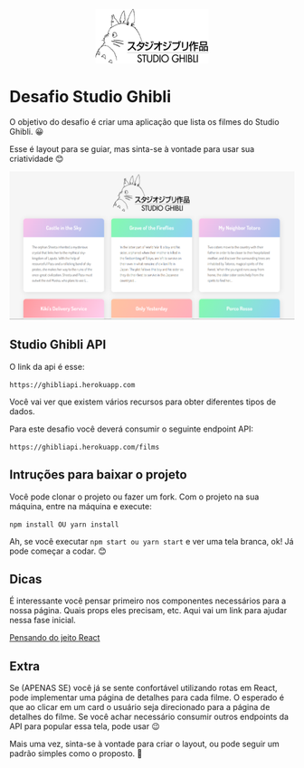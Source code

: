 <p align="center">
  <img src="logo.png" width="200" alt="Juntos Somos +">
</p>

# 

# Desafio Studio Ghibli 

O objetivo do desafio é criar uma aplicação que lista os filmes do Studio Ghibli. 😀

Esse é layout para se guiar, mas sinta-se à vontade para usar sua criatividade 😊

![Image of the app](./images/example.png)

## Studio Ghibli API

O link da api é esse:

`https://ghibliapi.herokuapp.com`

Você vai ver que existem vários recursos para obter diferentes tipos de dados.

Para este desafio você deverá consumir o seguinte endpoint API:

`https://ghibliapi.herokuapp.com/films`


## Intruções para baixar o projeto

Você pode clonar o projeto ou fazer um fork. 
Com o projeto na sua máquina, entre na máquina e execute: 

`npm install OU yarn install`

Ah, se você executar `npm start ou yarn start` e ver uma tela branca, ok! Já pode começar a codar. 😊

## Dicas

É interessante você pensar primeiro nos componentes necessários para a nossa página. Quais props eles precisam, etc.
Aqui vai um link para ajudar nessa fase inicial.

[Pensando do jeito React](https://pt-br.reactjs.org/docs/thinking-in-react.html)

## Extra

Se (APENAS SE) você já se sente confortável utilizando rotas em React, pode implementar uma página de detalhes para cada filme. 
O esperado é que ao clicar em um card o usuário seja direcionado para a página de detalhes do filme. Se você achar necessário consumir outros endpoints da API para popular essa tela, pode usar 😉

Mais uma vez, sinta-se à vontade para criar o layout, ou pode seguir um padrão simples como o proposto. 🤘